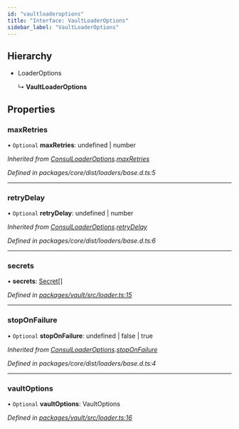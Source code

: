 ```yaml
---
id: "vaultloaderoptions"
title: "Interface: VaultLoaderOptions"
sidebar_label: "VaultLoaderOptions"
---
```


## Hierarchy

- LoaderOptions

  ↳ **VaultLoaderOptions**

## Properties

### maxRetries

• `Optional` **maxRetries**: undefined \| number

_Inherited from [ConsulLoaderOptions](consulloaderoptions.md).[maxRetries](consulloaderoptions.md#maxretries)_

_Defined in packages/core/dist/loaders/base.d.ts:5_

---

### retryDelay

• `Optional` **retryDelay**: undefined \| number

_Inherited from [ConsulLoaderOptions](consulloaderoptions.md).[retryDelay](consulloaderoptions.md#retrydelay)_

_Defined in packages/core/dist/loaders/base.d.ts:6_

---

### secrets

• **secrets**: [Secret](secret.md)[]

_Defined in [packages/vault/src/loader.ts:15](https://github.com/willsoto/node-konfig/blob/b999a55/packages/vault/src/loader.ts#L15)_

---

### stopOnFailure

• `Optional` **stopOnFailure**: undefined \| false \| true

_Inherited from [ConsulLoaderOptions](consulloaderoptions.md).[stopOnFailure](consulloaderoptions.md#stoponfailure)_

_Defined in packages/core/dist/loaders/base.d.ts:4_

---

### vaultOptions

• `Optional` **vaultOptions**: VaultOptions

_Defined in [packages/vault/src/loader.ts:16](https://github.com/willsoto/node-konfig/blob/b999a55/packages/vault/src/loader.ts#L16)_
